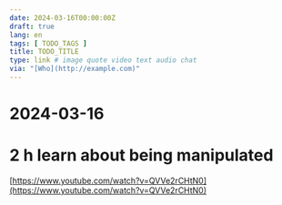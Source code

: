 ```yaml
---
date: 2024-03-16T00:00:00Z
draft: true
lang: en
tags: [ TODO_TAGS ]
title: TODO_TITLE
type: link # image quote video text audio chat
via: "[Who](http://example.com)"
---
```



# 2024-03-16
# 

# 2 h learn about being manipulated
[https://www.youtube.com/watch?v=QVVe2rCHtN0](https://www.youtube.com/watch?v=QVVe2rCHtN0)

